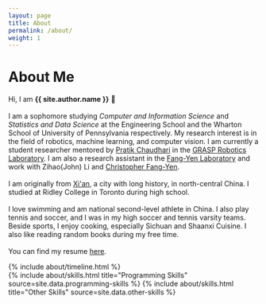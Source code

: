 ```yaml
---
layout: page
title: About
permalink: /about/
weight: 1
---
```


# **About Me**

Hi, I am **{{ site.author.name }}** :wave:<br><br>
I am a sophomore studying <i>Computer and Information Science</i> and <i>Statistics and Data Science</i> at the Engineering School and the Wharton School of University of Pennsylvania respectively. My research interest is in the field of robotics, machine learning, and computer vision. I am currently a student researcher mentored by <a href="https://pratikac.github.io/">Pratik Chaudhari</a> in the <a href="https://www.grasp.upenn.edu/">GRASP Robotics Laboratory</a>. I am also a research assistant in the <a href="http://fangyenlab.seas.upenn.edu/">Fang-Yen Laboratory</a> and work with Zihao(John) Li and <a href="https://directory.seas.upenn.edu/christopher-fang-yen/">Christopher Fang-Yen</a>. 
<br><br>
I am originally from <a href="https://en.wikipedia.org/wiki/Xi%27an">Xi'an</a>, a city with long history, in north-central China. I studied at Ridley College in Toronto during high school. 
<br><br>
I love swimming and am national second-level athlete in China. I also play tennis and soccer, and I was in my high soccer and tennis varsity teams. Beside sports, I enjoy cooking, especially Sichuan and Shaanxi Cuisine. I also like reading random books during my free time.
<br><br>
You can find my resume <a href="https://siming-he.github.io/master/assets/resume/Siming_Resume_12_22_2021.docx%5B36%5D.pdf">here</a>.

<div class="row">
{% include about/timeline.html %}
</div>

<div class="row">
{% include about/skills.html title="Programming Skills" source=site.data.programming-skills %}
{% include about/skills.html title="Other Skills" source=site.data.other-skills %}
</div>